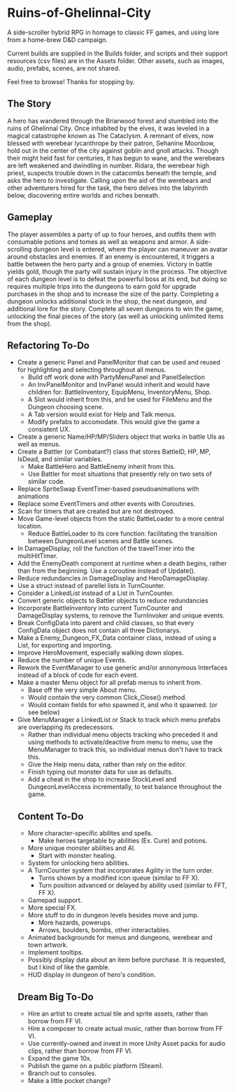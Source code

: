 # Ruins-of-Ghelinnal-City
A side-scroller hybrid RPG in homage to classic FF games, and using lore from a home-brew D&D campaign.

Current builds are supplied in the Builds folder, and scripts and their support resources (csv files) are in the Assets folder. Other assets, such as images, audio, prefabs, scenes, are not shared.

Feel free to browse! Thanks for stopping by.

## The Story
A hero has wandered through the Briarwood forest and stumbled into the ruins of Ghelinnal City. Once inhabited by the elves, it was leveled in a magical catastrophe known as The Cataclysm. A remnant of elves, now blessed with werebear lycanthrope by their patron, Sehanine Moonbow, hold out in the center of the city against goblin and gnoll attacks. Though their might held fast for centuries, it has begun to wane, and the werebears are left weakened and dwindling in number. Ridara, the werebear high priest, suspects trouble down in the catacombs beneath the temple, and asks the hero to investigate. Calling upon the aid of the werebears and other adventurers hired for the task, the hero delves into the labyrinth below, discovering entire worlds and riches beneath.

## Gameplay
The player assembles a party of up to four heroes, and outfits them with consumable potions and tomes as well as weapons and armor. A side-scrolling dungeon level is entered, where the player can maneuver an avatar around obstacles and enemies. If an enemy is encountered, it triggers a battle between the hero party and a group of enemies. Victory in battle yields gold, though the party will sustain injury in the process. The objective of each dungeon level is to defeat the powerful boss at its end, but doing so requires multiple trips into the dungeons to earn gold for upgrade purchases in the shop and to increase the size of the party. Completing a dungeon unlocks additional stock in the shop, the next dungeon, and additional lore for the story. Complete all seven dungeons to win the game, unlocking the final pieces of the story (as well as unlocking unlimited items from the shop).

## Refactoring To-Do
- Create a generic Panel and PanelMonitor that can be used and reused for highlighting and selecting throughout all menus.
  - Build off work done with PartyMenuPanel and PanelSelection
  - An InvPanelMonitor and InvPanel would inherit and would have children for: BattleInventory, EquipMenu, InventoryMenu, Shop.
  - A Slot would inherit from this, and be used for FileMenu and the Dungeon choosing scene.
  - A Tab version would exist for Help and Talk menus.
  - Modify prefabs to accomodate. This would give the game a consistent UX.
- Create a generic Name/HP/MP/Sliders object that works in battle UIs as well as menus.
- Create a Battler (or Combatant?) class that stores BattleID, HP, MP, IsDead, and similar variables.
  - Make BattleHero and BattleEnemy inherit from this.
  - Use Battler for most situations that presently rely on two sets of similar code.
- Replace SpriteSwap EventTimer-based pseudoanimations with animations
- Replace some EventTimers and other events with Coroutines.
- Scan for timers that are created but are not destroyed.
- Move Game-level objects from the static BattleLoader to a more central location.
  - Reduce BattleLoader to its core function: facilitating the transition between DungeonLevel scenes and Battle scenes.
- In DamageDisplay, roll the function of the travelTimer into the multiHitTimer.
- Add the EnemyDeath component at runtime when a death begins, rather than from the beginning. Use a coroutine instead of Update().
- Reduce redundancies in DamageDisplay and HeroDamageDisplay.
- Use a struct instead of parellel lists in TurnCounter.
- Consider a LinkedList instead of a List in TurnCounter.
- Convert generic objects to Battler objects to reduce redundancies
- Incorporate BattleInventory into current TurnCounter and DamageDisplay systems, to remove the TurnInvoker and unique events.
- Break ConfigData into parent and child classes, so that every ConfigData object does not contain all three Dictionarys.
- Make a Enemy_Dungeon_FX_Data container class, instead of using a List<object>, for exporting and importing.
- Improve HeroMovement, especially walking down slopes.
- Reduce the number of unique Events.
- Rework the EventManager to use generic and/or annonymous Interfaces instead of a block of code for each event.
- Make a master Menu object for all prefab menus to inherit from.
  - Base off the very simple About menu.
  - Would contain the very common Click_Close() method.
  - Would contain fields for who spawned it, and who it spawned. (or see below)
- Give MenuManager a LinkedList or Stack to track which menu prefabs are overlapping its predecessors.
  - Rather than individual menu objects tracking who preceded it and using methods to activate/deactive from menu to menu, use the MenuManager to track this, so individual menus don't have to track this.
  - Give the Help menu data, rather than rely on the editor.
  - Finish typing out monster data for use as defaults.
  - Add a cheat in the shop to increase StockLevel and DungeonLevelAccess incrementally, to test balance throughout the game.

## Content To-Do
- More character-specific abilites and spells.
  - Make heroes targetable by abilities (Ex. Cure) and potions.
- More unique monster abilities and AI.
  - Start with monster healing.
- System for unlocking hero abilities.
- A TurnCounter system that incorporates Agility in the turn order.
  - Turns shown by a modified icon queue (similar to FF X).
  - Turn position advanced or delayed by ability used (similar to FFT, FF X).
- Gamepad support.
- More special FX.
- More stuff to do in dungeon levels besides move and jump.
  - More hazards, powerups.
  - Arrows, boulders, bombs, other interactables.
- Animated backgrounds for menus and dungeons, werebear and town artwork.
- Implement tooltips.
- Possibly display data about an item before purchase. It is requested, but I kind of like the gamble.
- HUD display in dungeon of hero's condition.

## Dream Big To-Do
- Hire an artist to create actual tile and sprite assets, rather than borrow from FF VI.
- Hire a composer to create actual music, rather than borrow from FF VI.
- Use currently-owned and invest in more Unity Asset packs for audio clips, rather than borrow from FF VI.
- Expand the game 10x.
- Publish the game on a public platform (Steam).
- Branch out to consoles.
- Make a little pocket change?
  
